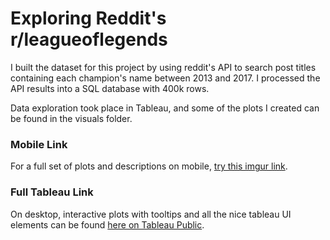 # Exploring Reddit's r/leagueoflegends 

I built the dataset for this project by using reddit's API to search post titles containing each champion's name between 2013 and 2017. I processed the API results into a SQL database with 400k rows.

Data exploration took place in Tableau, and some of the plots I created can be found in the visuals folder. 

### Mobile Link

For a full set of plots and descriptions on mobile, [try this imgur link](http://imgur.com/a/zo3zu). 

### Full Tableau Link

On desktop, interactive plots with tooltips and all the nice tableau UI elements can be found [here on Tableau Public](https://public.tableau.com/profile/jay1053#!/vizhome/rleagueoflegendsChampionsandKarmaTrends/datastory). 
